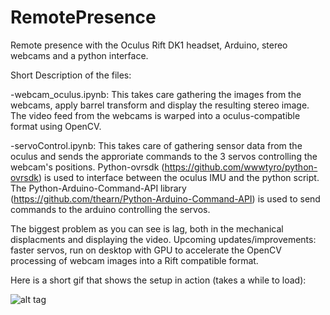 # RemotePresence
Remote presence with the Oculus Rift DK1 headset, Arduino, stereo webcams and a python interface. 

Short Description of the files:

-webcam_oculus.ipynb: This takes care gathering the images from the webcams, apply barrel transform and display the resulting stereo image.  The video feed from the webcams is warped into a oculus-compatible format using OpenCV. 

-servoControl.ipynb: This takes care of gathering sensor data from the oculus and sends the approriate commands to the 3 servos controlling the webcam's positions. Python-ovrsdk (https://github.com/wwwtyro/python-ovrsdk) is used to interface between the oculus IMU and the python script.
The Python-Arduino-Command-API library (https://github.com/thearn/Python-Arduino-Command-API) is used to send commands to the arduino controlling the servos.

The biggest problem as you can see is lag, both in the mechanical displacments and displaying the video. Upcoming updates/improvements: faster servos, run on desktop with GPU to accelerate the OpenCV processing of webcam images into a Rift compatible format.

Here is a short gif that shows the setup in action (takes a while to load):

![alt tag](https://github.com/LouisFoucard/RemotePresence/blob/master/RemotePresence.gif)
